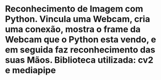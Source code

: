 # Reconhecimento de Imagem com Python. Vincula uma Webcam, cria uma conexão, mostra o frame da Webcam que o Python esta vendo, e em seguida faz reconhecimento das suas Mãos. Biblioteca utilizada: cv2 e mediapipe
 

